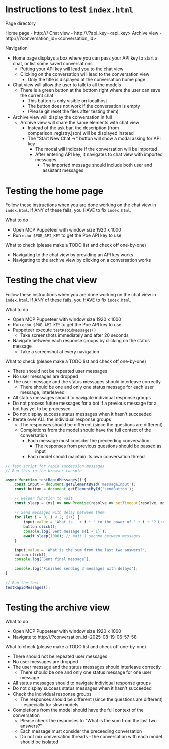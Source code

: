 # Instructions to test `index.html`

Page directory

Home page - http://<addr>/
Chat view - http://<addr>/?api_key=<api_key>
Archive view - http://<addr>/?conversation_id=<conversation_id>

Navigation
- Home page displays a box where you can pass your API key to start a chat, or list some saved conversations
    - Putting your API key will lead you to the chat view
    - Clicking on the conversation will lead to the conversation view
        - Only the title is displayed at the conversation home page
- Chat view will allow the user to talk to all the models
    - There is a green button at the bottom right where the user can save the current chat
        - This button is only visible on localhost
        - The button does not work if the conversation is empty
        - (Please git reset the files after testing them)
- Archive view will display the conversation in full
    - Archive view will share the same elements with chat view
        - Instead of the ask bar, the description (from comparison_registry.json) will be displayed instead
        - The "Start New Chat →" button will show a modal asking for API key
            - The modal will indicate if the conversation will be imported
            - After entering API key, it navigates to chat view with imported messages
                - The imported message should include both user and assistant messages



# Testing the home page

Follow these instructions when you are done working on the chat view in `index.html`.
If ANY of these fails, you HAVE to fix `index.html`.

What to do
- Open MCP Puppeteer with window size 1920 x 1000
- Run `echo $POE_API_KEY` to get the Poe API key to use

What to check (please make a TODO list and check off one-by-one)
- Navigating to the chat view by providing an API key works
- Navigating to the archive view by clicking on a conversation works



# Testing the chat view

Follow these instructions when you are done working on the chat view in `index.html`.
If ANY of these fails, you HAVE to fix `index.html`.

What to do
- Open MCP Puppeteer with window size 1920 x 1000
- Run `echo $POE_API_KEY` to get the Poe API key to use
- Puppeteer execute `testRapidMessages()`
    - Take screenshots immediately and after 20 seconds
- Navigate between each response groups by clicking on the status message
    - Take a screenshot at every navigation


What to check (please make a TODO list and check off one-by-one)
- There should not be repeated user messages
- No user messages are dropped
- The user message and the status messages should interleave correctly
    - There should be one and only one status message for each user message, interleaved
- All status messages should to navigate individual response groups
- Do not process future messages for a bot if a previous message for a bot has yet to be processed
- Do not display success status messages when it hasn't succeeded
- Iterate over ALL the individual response groups
    - The responses should be different (since the questions are different)
    - Completions from the model should have the full context of the conversation
        - Each message must consider the preceeding conversation
            - The responses from previous questions should be passed as input
        - Each model should maintain its own conversation thread


```js
// Test script for rapid succession messages
// Run this in the browser console

async function testRapidMessages() {
    const input = document.getElementById('messageInput');
    const button = document.getElementById('sendButton');
    
    // Helper function to wait
    const sleep = (ms) => new Promise(resolve => setTimeout(resolve, ms));
    
    // Send messages with delay between them
    for (let i = 0; i < 2; i++) {
        input.value = 'What is ' + i + ' to the power of ' + i + '? Use LaTeX and markdown.';
        button.click();
        console.log(`Sent message ${i + 1}`);
        await sleep(1000); // Wait 1 second between messages
    }
    
    input.value = 'What is the sum from the last two answers?';
    button.click();
    console.log(`Sent final message`);
    
    console.log('Finished sending 3 messages with delays');
}

// Run the test
testRapidMessages();
```


# Testing the archive view

What to do
- Open MCP Puppeteer with window size 1920 x 1000
- Navigate to http://<addr>/?conversation_id=2025-08-19-06-57-58

What to check (please make a TODO list and check off one-by-one)
- There should not be repeated user messages
- No user messages are dropped
- The user message and the status messages should interleave correctly
    - There should be one and only one status message for one user message
- All status messages should to navigate individual response groups
- Do not display success status messages when it hasn't succeeded
- Check the individual response groups
    - The responses should be different (since the questions are different) - especially for slow models
- Completions from the model should have the full context of the conversation
    - Please check the responses to "What is the sum from the last two answers?"
    - Each message must consider the preceeding conversation
    - Do not mix conversation threads - the conversation with each model should be isolated

